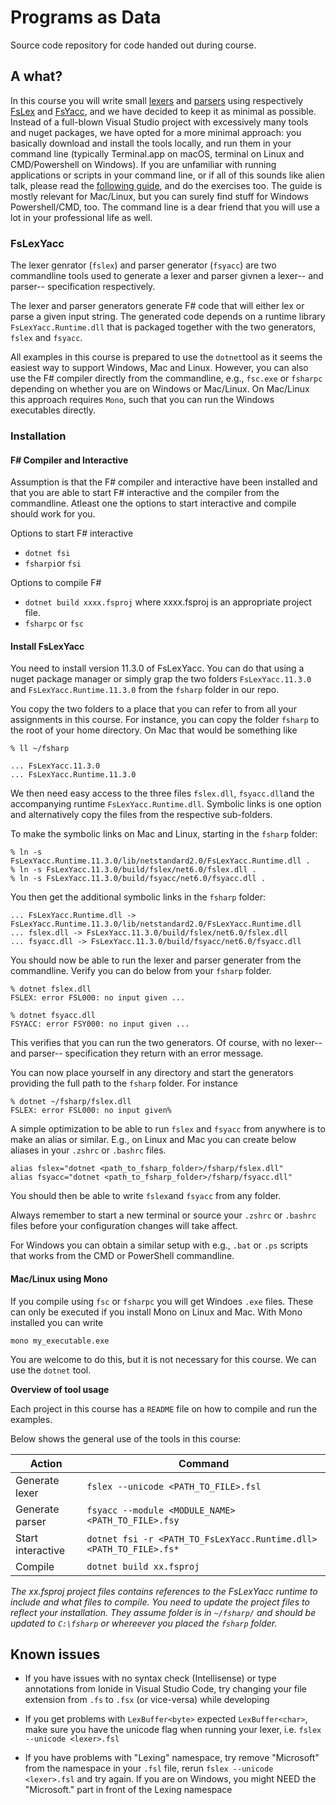 # Programs as Data
Source code repository for code handed out during course.

## A what?

In this course you will write small
[lexers](https://en.wikipedia.org/wiki/Lexical_analysis) and
[parsers](https://en.wikipedia.org/wiki/Parsing#Parser) using
respectively [FsLex](https://fsprojects.github.io/FsLexYacc/) and
[FsYacc](https://fsprojects.github.io/FsLexYacc/), and we have decided
to keep it as minimal as possible. Instead of a full-blown Visual
Studio project with excessively many tools and nuget packages, we have
opted for a more minimal approach: you basically download and install
the tools locally, and run them in your command line (typically
Terminal.app on macOS, terminal on Linux and CMD/Powershell on
Windows). If you are unfamiliar with running applications or scripts
in your command line, or if all of this sounds like alien talk, please
read the [following
guide](https://www.theodinproject.com/paths/foundations/courses/foundations/lessons/command-line-basics-web-development-101),
and do the exercises too. The guide is mostly relevant for Mac/Linux,
but you can surely find stuff for Windows Powershell/CMD, too. The
command line is a dear friend that you will use a lot in your
professional life as well.

### FsLexYacc

The lexer genrator (`fslex`) and parser generator (`fsyacc`) are two
commandline tools used to generate a lexer and parser givnen a lexer--
and parser-- specification respectively.

The lexer and parser generators generate F# code that will either lex
or parse a given input string. The generated code depends on a runtime
library `FsLexYacc.Runtime.dll` that is packaged together with the two
generators, `fslex` and `fsyacc`.

All examples in this course is prepared to use the `dotnet`tool as it
seems the easiest way to support Windows, Mac and Linux. However, you
can also use the F# compiler directly from the commandline, e.g.,
`fsc.exe` or `fsharpc` depending on whether you are on Windows or
Mac/Linux. On Mac/Linux this approach requires `Mono`, such that you
can run the Windows executables directly.

### Installation

#### F# Compiler and Interactive

Assumption is that the F# compiler and interactive have been installed
and that you are able to start F# interactive and the compiler from
the commandline. Atleast one the options to start interactive and
compile should work for you.

Options to start F# interactive 
- `dotnet fsi` 
- `fsharpi`or `fsi` 

Options to compile F#
- `dotnet build xxxx.fsproj` where xxxx.fsproj is an appropriate project file.
- `fsharpc` or `fsc` 

#### Install FsLexYacc

You need to install version 11.3.0 of FsLexYacc. You can do that using
a nuget package manager or simply grap the two folders
`FsLexYacc.11.3.0` and `FsLexYacc.Runtime.11.3.0` from the `fsharp`
folder in our repo.

You copy the two folders to a place that you can refer to from all
your assignments in this course. For instance, you can copy the folder
`fsharp` to the root of your home directory. On Mac that would be
something like

```{zsh}
% ll ~/fsharp

... FsLexYacc.11.3.0
... FsLexYacc.Runtime.11.3.0
```

We then need easy access to the three files `fslex.dll`,
`fsyacc.dll`and the accompanying runtime
`FsLexYacc.Runtime.dll`. Symbolic links is one option and
alternatively copy the files from the respective sub-folders.

To make the symbolic links on Mac and Linux, starting in the `fsharp` folder:

```{zsh}
% ln -s FsLexYacc.Runtime.11.3.0/lib/netstandard2.0/FsLexYacc.Runtime.dll .
% ln -s FsLexYacc.11.3.0/build/fslex/net6.0/fslex.dll .
% ln -s FsLexYacc.11.3.0/build/fsyacc/net6.0/fsyacc.dll .
```

You then get the additional symbolic links in the `fsharp` folder:

```{zsh}
... FsLexYacc.Runtime.dll -> FsLexYacc.Runtime.11.3.0/lib/netstandard2.0/FsLexYacc.Runtime.dll
... fslex.dll -> FsLexYacc.11.3.0/build/fslex/net6.0/fslex.dll
... fsyacc.dll -> FsLexYacc.11.3.0/build/fsyacc/net6.0/fsyacc.dll
```

You should now be able to run the lexer and parser generater from the
commandline. Verify you can do below from your `fsharp` folder.

```{zsh}
% dotnet fslex.dll
FSLEX: error FSL000: no input given ...

% dotnet fsyacc.dll                     
FSYACC: error FSY000: no input given ...
```

This verifies that you can run the two generators. Of course, with no
lexer-- and parser-- specification they return with an error message.

You can now place yourself in any directory and start the generators
providing the full path to the `fsharp` folder. For instance

```{zsh}
% dotnet ~/fsharp/fslex.dll 
FSLEX: error FSL000: no input given%        
```

A simple optimization to be able to run `fslex` and `fsyacc` from
anywhere is to make an alias or similar. E.g., on Linux and Mac you
can create below aliases in your `.zshrc` or `.bashrc` files.

```{zsh}
alias fslex="dotnet <path_to_fsharp_folder>/fsharp/fslex.dll"
alias fsyacc="dotnet <path_to_fsharp_folder>/fsharp/fsyacc.dll"
```

You should then be able to write `fslex`and `fsyacc` from any folder.

Always remember to start a new terminal or source your `.zshrc` or
`.bashrc` files before your configuration changes will take affect.

For Windows you can obtain a similar setup with e.g., `.bat` or `.ps`
scripts that works from the CMD or PowerShell commandline.

#### Mac/Linux using Mono

If you compile using `fsc` or `fsharpc` you will get Windoes `.exe`
files. These can only be executed if you install Mono on Linux and
Mac. With Mono installed you can write

`mono my_executable.exe`

You are welcome to do this, but it is not necessary for this
course. We can use the `dotnet` tool.

**Overview of tool usage**

Each project in this course has a `README` file on how to compile and
run the examples.

Below shows the general use of the tools in this course:

| Action | Command |
| -- | --- |
| Generate lexer | `fslex --unicode <PATH_TO_FILE>.fsl` |
| Generate parser | `fsyacc --module <MODULE_NAME> <PATH_TO_FILE>.fsy` |
| Start interactive | `dotnet fsi -r <PATH_TO_FsLexYacc.Runtime.dll> <PATH_TO_FILE>.fs*` |
| Compile | `dotnet build xx.fsproj` |

*The xx.fsproj project files contains references to the FsLexYacc
 runtime to include and what files to compile. You need to update the
 project files to reflect your installation. They assume folder is in
 `~/fsharp/` and should be updated to `C:\fsharp` or whereever you
 placed the `fsharp` folder.*

## Known issues

* If you have issues with no syntax check (Intellisense) or type
  annotations from Ionide in Visual Studio Code, try changing your
  file extension from `.fs` to `.fsx` (or vice-versa) while developing

* If you get problems with `LexBuffer<byte>` expected
  `LexBuffer<char>`, make sure you have the unicode flag when running
  your lexer, i.e. `fslex --unicode <lexer>.fsl`

* If you have problems with "Lexing" namespace, try remove
  "Microsoft" from the namespace in your `.fsl` file, rerun `fslex
  --unicode <lexer>.fsl` and try again. If you are on Windows, you
  might NEED the "Microsoft." part in front of the Lexing namespace

